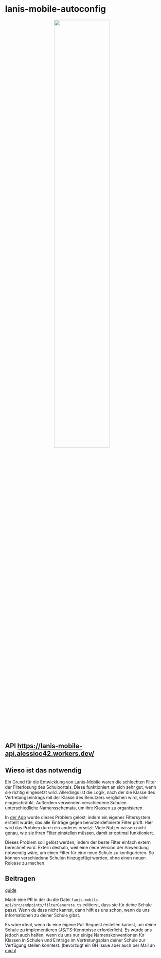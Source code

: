 # lanis-mobile-autoconfig

<a href="https://github.com/alessioc42/lanis-mobile">
 <p align="center">
  <img src="https://github.com/alessioC42/lanis-mobile/assets/84250128/19d30436-32f7-4cbe-b78e-f2fee3583c28" width="60%">
 </p>
</a>

## API https://lanis-mobile-api.alessioc42.workers.dev/

## Wieso ist das notwendig
Ein Grund für die Entwicklung von Lanis-Mobile waren die schlechten Filter der Filterlösung des Schulportals. Diese funktioniert an sich sehr gut, wenn sie richtig eingesetzt wird. Allerdings ist die Logik, nach der die Klasse des Vertretungseintrags mit der Klasse des Benutzers verglichen wird, sehr eingeschränkt. Außerdem verwenden verschiedene Schulen unterschiedliche Namensschemata, um ihre Klassen zu organisieren. 

In [der App](https://github.com/alessioc42/lanis-mobile) wurde dieses Problem gelöst, indem ein eigenes Filtersystem erstellt wurde, das alle Einträge gegen benutzerdefinierte Filter prüft. Hier wird das Problem durch ein anderes ersetzt. Viele Nutzer wissen nicht genau, wie sie ihren Filter einstellen müssen, damit er optimal funktioniert. 

Dieses Problem soll gelöst werden, indem der beste Filter einfach extern berechnet wird. Extern deshalb, weil eine neue Version der Anwendung notwendig wäre, um einen Filter für eine neue Schule zu konfigurieren. So können verschiedene Schulen hinzugefügt werden, ohne einen neuen Release zu machen.

## Beitragen
[guide](https://github.com/alessioC42/lanis-mobile-autoconfig/wiki/Eine-Schule-hinzuf%C3%BCgen)

Mach eine PR in der du die Datei `lanis-mobile-api/src/endpoints/filterGenerate.ts` editierst, dass sie für deine Schule passt. Wenn du dass nicht kannst, dann hilft es uns schon, wenn du uns informationen zu deiner Schule gibst. 

Es wäre ideal, wenn du eine eigene Pull Request erstellen kannst, um deine Schule zu implementieren (JS/TS-Kenntnisse erforderlich). Es würde uns jedoch auch helfen, wenn du uns nur einige Namenskonventionen für Klassen in Schulen und Einträge im Vertretungsplan deiner Schule zur Verfügung stellen könntest. (bevorzugt ein GH Issue aber auch per Mail an <a href="mailto:alessioc42.dev@gmail.com">mich</a>)

